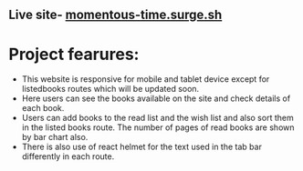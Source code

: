 ## Live site- [momentous-time.surge.sh](https://momentous-time.surge.sh/)
# Project fearures:
- This website is responsive for mobile and tablet device except for listedbooks routes which will be updated soon.
- Here users can see the books available on the site and check details of each book.
- Users can add books to the read list and the wish list and also sort them in the listed books route. The number of pages of read books are shown by bar chart also.
- There is also use of react helmet for the text used in the tab bar differently in each route.